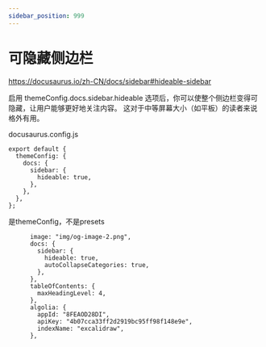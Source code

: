 ```yaml
---
sidebar_position: 999
---
```


# 可隐藏侧边栏
https://docusaurus.io/zh-CN/docs/sidebar#hideable-sidebar

启用 themeConfig.docs.sidebar.hideable 选项后，你可以使整个侧边栏变得可隐藏，让用户能够更好地关注内容。 这对于中等屏幕大小（如平板）的读者来说格外有用。

docusaurus.config.js
```
export default {
  themeConfig: {
    docs: {
      sidebar: {
        hideable: true,
      },
    },
  },
};
```


是themeConfig，不是presets
```
      image: "img/og-image-2.png",
      docs: {
        sidebar: {
          hideable: true,
          autoCollapseCategories: true,
        },
      },
      tableOfContents: {
        maxHeadingLevel: 4,
      },
      algolia: {
        appId: "8FEAOD28DI",
        apiKey: "4b07cca33ff2d2919bc95ff98f148e9e",
        indexName: "excalidraw",
      },
```